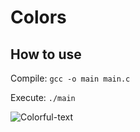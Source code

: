 # Colors

## How to use

Compile: `gcc -o main main.c`

Execute: `./main`

![Colorful-text](https://i.imgur.com/J3cEF97.png)
